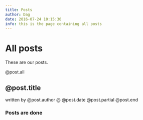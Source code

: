 ```yaml
---
title: Posts
author: Dag
date: 2016-07-24 10:15:30
info: this is the page containing all posts
---
```


# All posts
These are our posts.

@post.all
## @post.title
written by @post.author @ @post.date
@post.partial
@post.end

### Posts are done